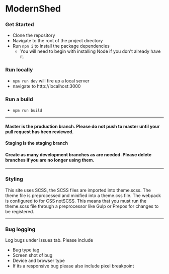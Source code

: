 # ModernShed


### Get Started 
- Clone the repository
- Navigate to the root of the project directory
- Run `npm i` to install the package dependencies
  - You will need to begin with installing Node if you don't already have it. 


### Run locally
- `npm run dev` will fire up a local server 
- navigate to http://localhost:3000


### Run a build
- `npm run build`


---

#### Master is the production branch. Please do not push to master until your pull request has been reviewed. 
#### Staging is the staging branch 
#### Create as many development branches as are needed. Please delete branches if you are no longer using them.


---

### Styling

This site uses SCSS, the SCSS files are imported into theme.scss. The theme file is preprocessed and minified into a theme.css file. The webpack is configured to for CSS notSCSS. This means that you must run the theme.scss file through a preprocessor like Gulp or Prepos for changes to be registered.   

---
### Bug logging
Log bugs under issues tab.  Please include 
  * Bug type tag
  * Screen shot of bug
  * Device and browser type
  * If its a responsive bug please also include pixel breakpoint
